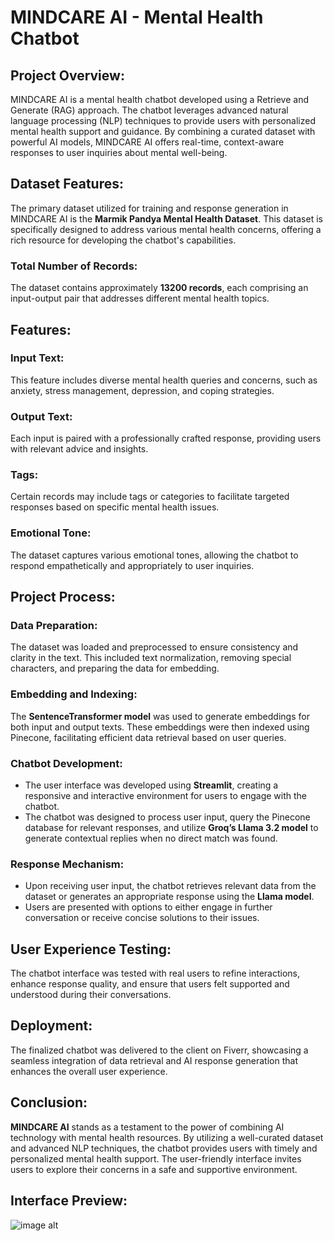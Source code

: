 # MINDCARE AI - Mental Health Chatbot
## Project Overview:
MINDCARE AI is a mental health chatbot developed using a Retrieve and Generate (RAG) approach. The chatbot leverages advanced natural language processing (NLP) techniques to provide users with personalized mental health support and guidance. By combining a curated dataset with powerful AI models, MINDCARE AI offers real-time, context-aware responses to user inquiries about mental well-being.

## Dataset Features:
The primary dataset utilized for training and response generation in MINDCARE AI is the **Marmik Pandya Mental Health Dataset**. This dataset is specifically designed to address various mental health concerns, offering a rich resource for developing the chatbot's capabilities.

### Total Number of Records: 
The dataset contains approximately **13200 records**, each comprising an input-output pair that addresses different mental health topics.

## Features:
### Input Text: 
This feature includes diverse mental health queries and concerns, such as anxiety, stress management, depression, and coping strategies.
### Output Text: 
Each input is paired with a professionally crafted response, providing users with relevant advice and insights.
### Tags: 
Certain records may include tags or categories to facilitate targeted responses based on specific mental health issues.
### Emotional Tone: 
The dataset captures various emotional tones, allowing the chatbot to respond empathetically and appropriately to user inquiries.

## Project Process:
### Data Preparation:
The dataset was loaded and preprocessed to ensure consistency and clarity in the text. This included text normalization, removing special characters, and preparing the data for embedding.

### Embedding and Indexing:
The **SentenceTransformer model** was used to generate embeddings for both input and output texts. These embeddings were then indexed using Pinecone, facilitating efficient data retrieval based on user queries.

### Chatbot Development:

- The user interface was developed using **Streamlit**, creating a responsive and interactive environment for users to engage with the chatbot.
- The chatbot was designed to process user input, query the Pinecone database for relevant responses, and utilize **Groq’s Llama 3.2 model** to generate contextual replies when no direct match was found.

### Response Mechanism:

- Upon receiving user input, the chatbot retrieves relevant data from the dataset or generates an appropriate response using the **Llama model**.
- Users are presented with options to either engage in further conversation or receive concise solutions to their issues.

## User Experience Testing:

The chatbot interface was tested with real users to refine interactions, enhance response quality, and ensure that users felt supported and understood during their conversations.

## Deployment:

The finalized chatbot was delivered to the client on Fiverr, showcasing a seamless integration of data retrieval and AI response generation that enhances the overall user experience.

## Conclusion:
**MINDCARE AI** stands as a testament to the power of combining AI technology with mental health resources. By utilizing a well-curated dataset and advanced NLP techniques, the chatbot provides users with timely and personalized mental health support. The user-friendly interface invites users to explore their concerns in a safe and supportive environment.

## Interface Preview:
![image alt](https://github.com/alidaud1/RAG-Powered-AI-Solutions/blob/main/MINDCARE%20AI%20%E2%80%93%20RAG-BASED%20MENTAL%20HEALTH%20CHATBOT/assets.png?raw=true)
